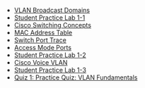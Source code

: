 - [VLAN Broadcast Domains]()
- [Student Practice Lab 1-1]()
- [Cisco Switching Concepts]()
- [MAC Address Table]()
- [Switch Port Trace]()
- [Access Mode Ports]()
- [Student Practice Lab 1-2]()
- [Cisco Voice VLAN]()
- [Student Practice Lab 1-3]()
- [Quiz 1: Practice Quiz: VLAN Fundamentals]()
